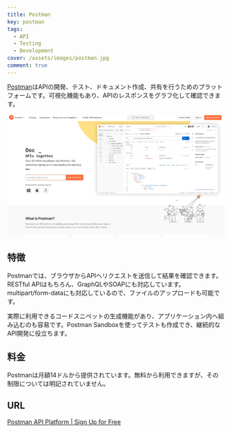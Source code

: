 ```yaml
---
title: Postman
key: postman
tags:
  - API
  - Testing
  - Development
cover: /assets/images/postman.jpg
comment: true
---
```


[Postman](https://www.postman.com/)はAPIの開発、テスト、ドキュメント作成、共有を行うためのプラットフォームです。可視化機能もあり、APIのレスポンスをグラフ化して確認できます。

[![PostmanのWebサイト](/assets/images/postman.jpg)](https://www.postman.com/)

<!--more-->

## 特徴

Postmanでは、ブラウザからAPIへリクエストを送信して結果を確認できます。RESTful APIはもちろん、GraphQLやSOAPにも対応しています。multipart/form-dataにも対応しているので、ファイルのアップロードも可能です。

実際に利用できるコードスニペットの生成機能があり、アプリケーション内へ組み込むのも容易です。Postman Sandboxを使ってテストも作成でき、継続的なAPI開発に役立ちます。

## 料金

Postmanは月額14ドルから提供されています。無料から利用できますが、その制限については明記されていません。

## URL

[Postman API Platform | Sign Up for Free](https://www.postman.com/)

